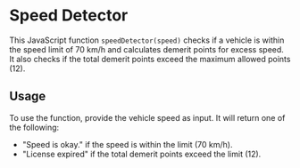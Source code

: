 # Speed Detector

This JavaScript function `speedDetector(speed)` checks if a vehicle is within the speed limit of 70 km/h and calculates demerit points for excess speed. It also checks if the total demerit points exceed the maximum allowed points (12).

## Usage

To use the function, provide the vehicle speed as input. It will return one of the following:

- "Speed is okay." if the speed is within the limit (70 km/h).
- "License expired" if the total demerit points exceed the limit (12).
 
